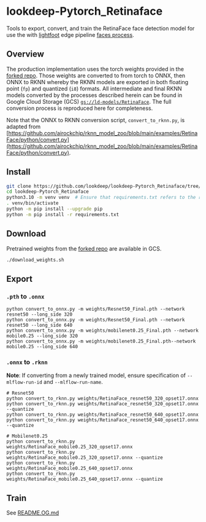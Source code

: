 # lookdeep-Pytorch_Retinaface

Tools to export, convert, and train the RetinaFace face detection model for use the with [lightfoot](https://github.com/lookdeep/lightfoot) edge pipeline [faces process](https://github.com/lookdeep/lightfoot/tree/ai/retinaface-cpp/ld_edge_pipeline/src/lookdeep/ml/process/faces).

## Overview

The production implementation uses the torch weights provided in the [forked repo](https://github.com/biubug6/Pytorch_Retinaface). Those weights are converted to from torch to ONNX, then ONNX to RKNN whereby the RKNN models are exported in both floating point (`fp`) and quantized (`i8`) formats. All intermediate and final RKNN models converted by the processes described herein can be found in Google Cloud Storage (GCS) [`gs://ld-models/RetinaFace`](https://console.cloud.google.com/storage/browser/ld-models/RetinaFace). The full conversion process is reproduced here for completeness.

Note that the ONNX to RKNN conversion script, `convert_to_rknn.py`, is adapted from [https://github.com/airockchip/rknn_model_zoo/blob/main/examples/RetinaFace/python/convert.py](https://github.com/airockchip/rknn_model_zoo/blob/main/examples/RetinaFace/python/convert.py).

## Install

```bash
git clone https://github.com/lookdeep/lookdeep-Pytorch_Retinaface/tree/master
cd lookdeep-Pytorch_Retinaface
python3.10 -m venv venv  # Ensure that requirements.txt refers to the rknn-toolkit2 wheel commensurate with your python version.
. venv/bin/activate
python -m pip install --upgrade pip
python -m pip install -r requirements.txt
```
## Download
Pretrained weights from the [forked repo](https://github.com/biubug6/Pytorch_Retinaface) are available in GCS.

```bash
./download_weights.sh
```

## Export

### `.pth` to `.onnx`

```
python convert_to_onnx.py -m weights/Resnet50_Final.pth --network resnet50 --long_side 320
python convert_to_onnx.py -m weights/Resnet50_Final.pth --network resnet50 --long_side 640
python convert_to_onnx.py -m weights/mobilenet0.25_Final.pth --network mobile0.25 --long_side 320
python convert_to_onnx.py -m weights/mobilenet0.25_Final.pth--network mobile0.25 --long_side 640
```

### `.onnx` to `.rknn`


**Note**: If converting from a newly trained model, ensure specification of `--mlflow-run-id` and `--mlflow-run-name`.

```
# Resnet50
python convert_to_rknn.py weights/RetinaFace_resnet50_320_opset17.onnx
python convert_to_rknn.py weights/RetinaFace_resnet50_320_opset17.onnx --quantize
python convert_to_rknn.py weights/RetinaFace_resnet50_640_opset17.onnx
python convert_to_rknn.py weights/RetinaFace_resnet50_640_opset17.onnx --quantize

# Mobilenet0.25
python convert_to_rknn.py weights/RetinaFace_mobile0.25_320_opset17.onnx
python convert_to_rknn.py weights/RetinaFace_mobile0.25_320_opset17.onnx --quantize
python convert_to_rknn.py weights/RetinaFace_mobile0.25_640_opset17.onnx
python convert_to_rknn.py weights/RetinaFace_mobile0.25_640_opset17.onnx --quantize
```


## Train

See [README.OG.md](https://github.com/lookdeep/lookdeep-Pytorch_Retinaface/blob/master/README.OG.md)  
